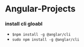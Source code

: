 # Angular-Projects
### install cli gloabl

- ```$npm install -g @anglar/cli```
- ```sudo npm install -g @anglar/cli```
